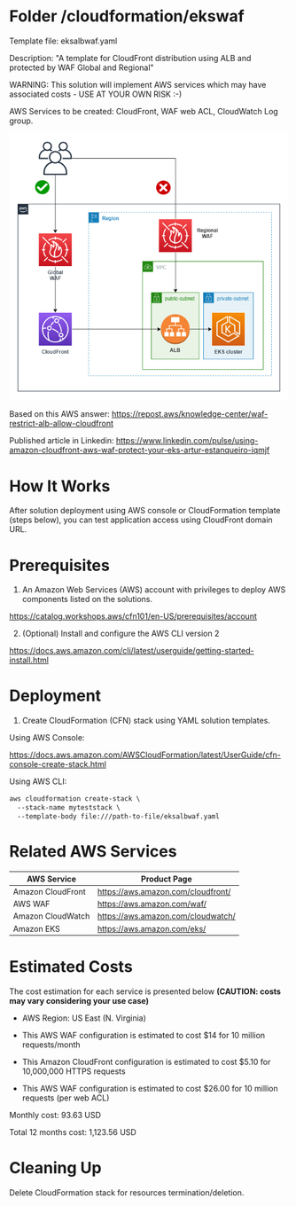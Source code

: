 # Folder /cloudformation/ekswaf

Template file: eksalbwaf.yaml

Description: "A template for CloudFront distribution using ALB and protected by WAF Global and Regional"

WARNING: This solution will implement AWS services which may have associated costs - USE AT YOUR OWN RISK :-)

AWS Services to be created: CloudFront, WAF web ACL, CloudWatch Log group.

![Alt text](./diagrams/eks-waf.png?raw=true "Diagram Image")

Based on this AWS answer: https://repost.aws/knowledge-center/waf-restrict-alb-allow-cloudfront

Published article in Linkedin: https://www.linkedin.com/pulse/using-amazon-cloudfront-aws-waf-protect-your-eks-artur-estanqueiro-iqmjf

# How It Works

After solution deployment using AWS console or CloudFormation template (steps below), you can test application access using CloudFront domain URL.

# Prerequisites

1) An Amazon Web Services (AWS) account with privileges to deploy AWS components listed on the solutions.

https://catalog.workshops.aws/cfn101/en-US/prerequisites/account

2) (Optional) Install and configure the AWS CLI version 2 

https://docs.aws.amazon.com/cli/latest/userguide/getting-started-install.html

# Deployment


1) Create CloudFormation (CFN) stack using YAML solution templates.

Using AWS Console:

https://docs.aws.amazon.com/AWSCloudFormation/latest/UserGuide/cfn-console-create-stack.html


Using AWS CLI:

```
aws cloudformation create-stack \
  --stack-name myteststack \
  --template-body file:///path-to-file/eksalbwaf.yaml
```

# Related AWS Services

| AWS Service  | Product Page |
| ------------- | ------------- |
| Amazon CloudFront| https://aws.amazon.com/cloudfront/ |
| AWS WAF | https://aws.amazon.com/waf/|
| Amazon CloudWatch| https://aws.amazon.com/cloudwatch/ |
| Amazon EKS  | https://aws.amazon.com/eks/ |



# Estimated Costs

The cost estimation for each service is presented below **(CAUTION: costs may vary considering your use case)**

- AWS Region: US East (N. Virginia)

- This AWS WAF configuration is estimated to cost $14 for 10 million requests/month

- This Amazon CloudFront configuration is estimated to cost $5.10 for 10,000,000 HTTPS requests

- This AWS WAF configuration is estimated to cost $26.00 for 10 million requests (per web ACL)

Monthly cost: 93.63 USD

Total 12 months cost: 1,123.56 USD



# Cleaning Up

Delete CloudFormation stack for resources termination/deletion.


